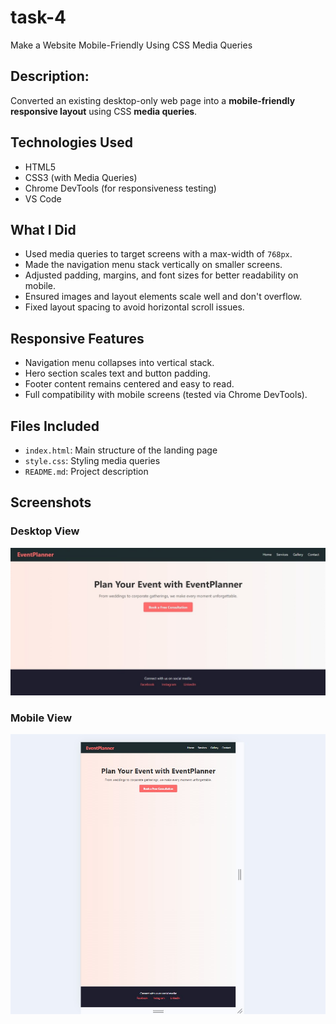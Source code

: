 # task-4
Make a Website Mobile-Friendly Using CSS Media Queries

## Description:
Converted an existing desktop-only web page into a **mobile-friendly responsive layout** using CSS **media queries**.

## Technologies Used
- HTML5
- CSS3 (with Media Queries)
- Chrome DevTools (for responsiveness testing)
- VS Code

## What I Did
- Used media queries to target screens with a max-width of `768px`.
- Made the navigation menu stack vertically on smaller screens.
- Adjusted padding, margins, and font sizes for better readability on mobile.
- Ensured images and layout elements scale well and don't overflow.
- Fixed layout spacing to avoid horizontal scroll issues.


## Responsive Features
- Navigation menu collapses into vertical stack.
- Hero section scales text and button padding.
- Footer content remains centered and easy to read.
- Full compatibility with mobile screens (tested via Chrome DevTools).

## Files Included
- `index.html`: Main structure of the landing page
- `style.css`: Styling media queries
- `README.md`: Project description

## Screenshots

### Desktop View
![Desktop View](screenshot/desktop-view.png)

### Mobile View
![Mobile View](screenshot/mobile-view.png)
